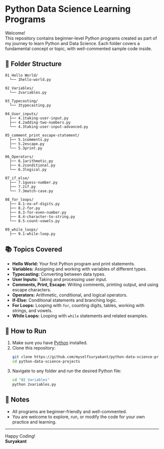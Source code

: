 # Python Data Science Learning Programs

Welcome!  
This repository contains beginner-level Python programs created as part of my journey to learn Python and Data Science. Each folder covers a fundamental concept or topic, with well-commented sample code inside.

## 📁 Folder Structure

```
01 Hello World/
  └── 1hello-world.py

02 Variables/
  └── 2variables.py

03_Typecasting/
  └── 3typecasting.py

04_User_inputs/
  ├── 4.1taking-user-input.py
  ├── 4.2adding-two-numbers.py
  └── 4.3taking-user-input-advanced.py

05_comment_print_escape-statement/
  ├── 5.1comments.py
  ├── 5.2escape.py
  └── 5.3print.py

06_Operators/
  ├── 6.1arithmetic.py
  ├── 6.2conditional.py
  └── 6.3logical.py

07_if_else/
  ├── 7.1guess-number.py
  ├── 7.2if.py
  └── 7.3match-case.py

08_for_loops/
  ├── 8.1-no-of-digits.py
  ├── 8.2-for.py
  ├── 8.3-for-even-number.py
  ├── 8.4-character-to-string.py
  └── 8.5-count-vowels.py

09_while_loops/
  ├── 9.1-while-loop.py

```

## 📚 Topics Covered

- **Hello World:** Your first Python program and print statements.
- **Variables:** Assigning and working with variables of different types.
- **Typecasting:** Converting between data types.
- **User Inputs:** Taking and processing user input.
- **Comments, Print, Escape:** Writing comments, printing output, and using escape characters.
- **Operators:** Arithmetic, conditional, and logical operators.
- **If-Else:** Conditional statements and branching logic.
- **For Loops:** Looping with `for`, counting digits, tables, working with strings, and vowels.
- **While Loops:** Looping with `while` statements and related examples.
## 🚀 How to Run

1. Make sure you have [Python](https://www.python.org/downloads/) installed.
2. Clone this repository:
    ```bash
    git clone https://github.com/myselfsuryakant/python-data-science-projects.git
    cd python-data-science-projects
    ```
3. Navigate to any folder and run the desired Python file:
    ```bash
    cd "02 Variables"
    python 2variables.py
    ```

## 📝 Notes

- All programs are beginner-friendly and well-commented.
- You are welcome to explore, run, or modify the code for your own practice and learning.

---

Happy Coding!  
**Suryakant**